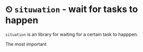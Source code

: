 # ⏲ `situwation` - wait for tasks to happen

`situation` is an library for waiting for a certain task to happpen.

The most important 
